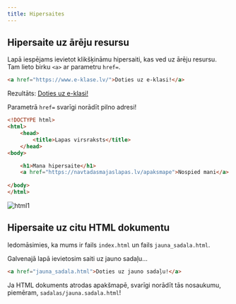 ```yaml
---
title: Hipersaites
---
```


## Hipersaite uz ārēju resursu

Lapā iespējams ievietot klikšķināmu hipersaiti, kas ved uz ārēju resursu. Tam lieto birku `<a>` ar parametru `href=`.

~~~html
<a href="https://www.e-klase.lv/">Doties uz e-klasi!</a>
~~~

Rezultāts:
[Doties uz e-klasi!](https://www.e-klase.lv/)

Parametrā `href=` svarīgi norādīt pilno adresi!


~~~html
<!DOCTYPE html>
<html>
    <head>
        <title>Lapas virsraksts</title>
    </head>
<body>

    <h1>Mana hipersaite</h1>
    <a href="https://navtadasmajaslapas.lv/apaksmape">Nospied mani</a>
    
</body>
</html>
~~~
 
![html1](/urlhiperlink.png)

## Hipersaite uz citu HTML dokumentu

Iedomāsimies, ka mums ir fails `index.html` un fails `jauna_sadala.html`.

Galvenajā lapā ievietosim saiti uz jauno sadaļu...

~~~html
<a href="jauna_sadala.html">Doties uz jauno sadaļu!</a>
~~~

Ja HTML dokuments atrodas apakšmapē, svarīgi norādīt tās nosaukumu, piemēram, `sadalas/jauna.sadala.html`!

